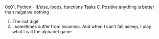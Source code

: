 0x01. Python - if/else, loops, functions
Tasks
0. Positive anything is better than negative nothing
1. The last digit
2. I sometimes suffer from insomnia. And when I can't fall asleep, I play what I call the alphabet game
